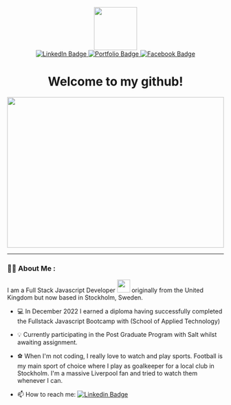 <div id="header" align="center">
  <img src="https://media.tenor.com/lNtmoshuUI8AAAAj/bahroo-hacker.gif" width="100"/>
</div>
<div id="badges" align="center">
  <a href="https://www.linkedin.com/in/robert-bish-1a6a8637">
    <img src="https://img.shields.io/badge/LinkedIn-blue?style=for-the-badge&logo=linkedin&logoColor=white" alt="LinkedIn Badge"/>
  </a>
  <a href="https://robertbishwebdeveloper.com">
    <img src="https://img.shields.io/badge/Portfolio-darkgreen?style=for-the-badge&logo=portfolio&logoColor=white" alt="Portfolio Badge"/>
  </a>
  <a href="https://www.facebook.com/robert.bish.9">
    <img src="https://img.shields.io/badge/Facebook-darkblue?style=for-the-badge&logo=facebook&logoColor=white" alt="Facebook Badge"/>
  </a>
</div>
<div id="counter" align="center">
  <img src="https://komarev.com/ghpvc/?username=bobbybish81&style=flat-square&color=blue" alt=""/>
</div>
  <h1 align="center">
    Welcome to my github!
  </h1>
<div align="center">
  <img src="https://media.giphy.com/media/dWesBcTLavkZuG35MI/giphy.gif" width="100%" height="350"/>
</div>

---

### :man_technologist: About Me :
I am a Full Stack Javascript Developer <img src="https://media.giphy.com/media/WUlplcMpOCEmTGBtBW/giphy.gif" width="30"> originally from the United Kingdom but now based in Stockholm, Sweden.

- :computer: In December 2022 I earned a diploma having successfully completed the Fullstack Javascript Bootcamp with </Salt> (School of Applied Technology)

- :bulb: Currently participating in the Post Graduate Program with Salt whilst awaiting assignment.

- :soccer: When I'm not coding, I really love to watch and play sports. Football is my main sport of choice where I play as goalkeeper for a local club in Stockholm. I'm a massive Liverpool fan and tried to watch them whenever I can.

- :mailbox: How to reach me:  [![Linkedin Badge](https://img.shields.io/badge/LinkedIn-blue?style=flat&logo=Linkedin&logoColor=white)](https://github.com/bobbybish81)
